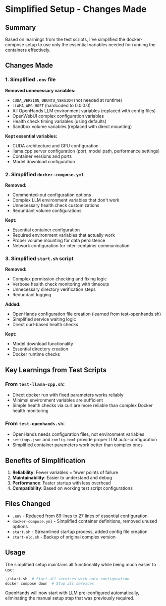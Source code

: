 # Simplified Setup - Changes Made

## Summary

Based on learnings from the test scripts, I've simplified the docker-compose setup to use only the essential variables needed for running the containers effectively.

## Changes Made

### 1. Simplified `.env` file
**Removed unnecessary variables:**
- `CUDA_VERSION`, `UBUNTU_VERSION` (not needed at runtime)
- `LLAMA_ARG_HOST` (hardcoded to 0.0.0.0)
- All OpenHands LLM environment variables (replaced with config files)
- OpenWebUI complex configuration variables
- Health check timing variables (using defaults)
- Sandbox volume variables (replaced with direct mounting)

**Kept essential variables:**
- CUDA architecture and GPU configuration
- llama.cpp server configuration (port, model path, performance settings)
- Container versions and ports
- Model download configuration

### 2. Simplified `docker-compose.yml`
**Removed:**
- Commented-out configuration options
- Complex LLM environment variables that don't work
- Unnecessary health check customizations
- Redundant volume configurations

**Kept:**
- Essential container configuration
- Required environment variables that actually work
- Proper volume mounting for data persistence
- Network configuration for inter-container communication

### 3. Simplified `start.sh` script
**Removed:**
- Complex permission checking and fixing logic
- Verbose health check monitoring with timeouts
- Unnecessary directory verification steps
- Redundant logging

**Added:**
- OpenHands configuration file creation (learned from test-openhands.sh)
- Simplified service waiting logic
- Direct curl-based health checks

**Kept:**
- Model download functionality
- Essential directory creation
- Docker runtime checks

## Key Learnings from Test Scripts

### From `test-llama-cpp.sh`:
- Direct docker run with fixed parameters works reliably
- Minimal environment variables are sufficient
- Simple health checks via curl are more reliable than complex Docker health monitoring

### From `test-openhands.sh`:
- OpenHands needs configuration files, not environment variables
- `settings.json` and `config.toml` provide proper LLM auto-configuration
- Simplified container parameters work better than complex ones

## Benefits of Simplification

1. **Reliability**: Fewer variables = fewer points of failure
2. **Maintainability**: Easier to understand and debug
3. **Performance**: Faster startup with less overhead
4. **Compatibility**: Based on working test script configurations

## Files Changed

- `.env` - Reduced from 89 lines to 27 lines of essential configuration
- `docker-compose.yml` - Simplified container definitions, removed unused options  
- `start.sh` - Streamlined startup process, added config file creation
- `start-old.sh` - Backup of original complex version

## Usage

The simplified setup maintains all functionality while being much easier to use:

```bash
./start.sh  # Start all services with auto-configuration
docker compose down  # Stop all services
```

OpenHands will now start with LLM pre-configured automatically, eliminating the manual setup step that was previously required.

